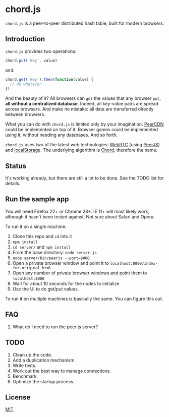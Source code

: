 # chord.js

`chord.js` is a peer-to-peer distributed hash table, built for modern browsers.

## Introduction

`chord.js` provides two operations:

```js
chord.put('key', value)
```

and:

```js
chord.get('key').then(function(value) {
  // do whatever
})
```

And the beauty of it?  All browsers can `get` the values that any browser `put`, **all without a centralized database**.  Indeed, all key-value pairs are spread across browsers.  And make no mistake: all data are transferred directly between browsers.

What you can do with `chord.js` is limited only by your imagination.  [PeerCDN](https://peercdn.com/) could be implemented on top of it.  Browser games could be implemented using it, without needing any databases.  And so forth.

`chord.js` uses two of the latest web technologies: [WebRTC](http://en.wikipedia.org/wiki/WebRTC) (using [PeerJS](http://peerjs.com/)) and [localStorage](http://www.w3schools.com/html/html5_webstorage.asp).  The underlying algorithm is [Chord](http://pdos.csail.mit.edu/papers/chord:sigcomm01/chord_sigcomm.pdf), therefore the name.

## Status

It's working already, but there are still a lot to be done.  See the TODO list for details.

## Run the sample app

You will need Firefox 22+ or Chrome 28+.  IE 11+ will most likely work, although it hasn't been tested against.  Not sure about Safari and Opera.

To run it on a single machine:

1. Clone this repo and `cd` into it
2. `npm install`
3. `cd server/` and `npm install`
4. From the base directory: `node server.js`
5. `node server/bin/peerjs --port=9000`
6. Open a private browser window and point it to `localhost:8000/index-for-original.html`
7. Open any number of private browser windows and point them to `localhost:8000`
8. Wait for about 10 seconds for the nodes to initialize
9. Use the UI to do get/put values.

To run it on multiple machines is basically the same.  You can figure this out.

## FAQ

1. What do I need to run the peer js server?

## TODO

1. Clean up the code.
2. Add a duplication mechanism.
3. Write tests.
4. Work out the best way to manage connections.
5. Benchmark.
6. Optimize the startup process.

## License

[MIT](http://opensource.org/licenses/MIT).